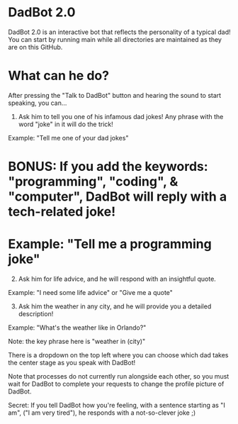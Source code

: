# DadBot 2.0

DadBot 2.0 is an interactive bot that reflects the personality of a typical dad!
You can start by running main while all directories are maintained as they are on this GitHub.
# What can he do?

After pressing the "Talk to DadBot" button and hearing the sound to start speaking, you can...

1) Ask him to tell you one of his infamous dad jokes! Any phrase
with the word "joke" in it will do the trick!

Example: "Tell me one of your dad jokes"

# BONUS: If you add the keywords: "programming", "coding", & "computer",  DadBot will reply with a tech-related joke!
# Example: "Tell me a programming joke"

2) Ask him for life advice, and he will respond with an insightful
quote.

Example: "I need some life advice" or "Give me a quote"

3) Ask him the weather in any city, and he will provide you a detailed description!

Example: "What's the weather like in Orlando?"

Note: the key phrase here is "weather in (city)"


There is a dropdown on the top left where you can choose which dad takes the center stage as 
you speak with DadBot!

Note that processes do not currently run alongside each other, so you must wait for DadBot to complete your requests to change
the profile picture of DadBot.

Secret: If you tell DadBot how you're feeling, with a sentence starting as "I am", ("I am very tired"),
he responds with a not-so-clever joke ;)



